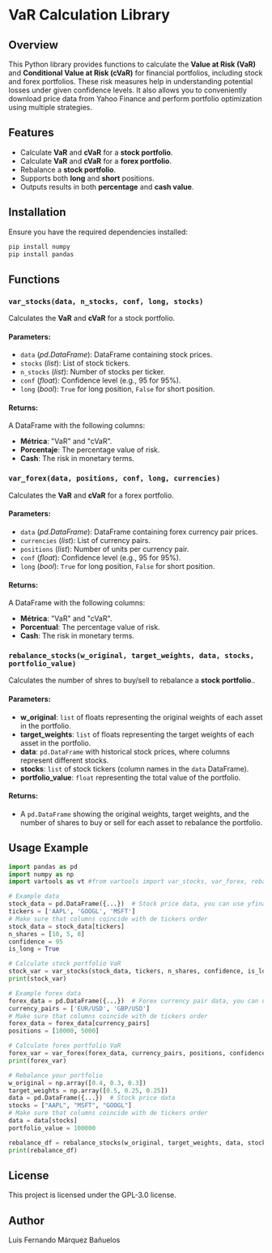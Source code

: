 # VaR Calculation Library

## Overview
This Python library provides functions to calculate the **Value at Risk (VaR)** and **Conditional Value at Risk (cVaR)** for financial portfolios, including stock and forex portfolios. These risk measures help in understanding potential losses under given confidence levels. It also allows you to conveniently download price data from Yahoo Finance and perform portfolio optimization using multiple strategies.

## Features
- Calculate **VaR** and **cVaR** for a **stock portfolio**.
- Calculate **VaR** and **cVaR** for a **forex portfolio**.
- Rebalance a **stock portfolio**.
- Supports both **long** and **short** positions.
- Outputs results in both **percentage** and **cash value**.

## Installation
Ensure you have the required dependencies installed:

```bash
pip install numpy 
pip install pandas
```

## Functions

### `var_stocks(data, n_stocks, conf, long, stocks)`
Calculates the **VaR** and **cVaR** for a stock portfolio.

#### Parameters:
- `data` (*pd.DataFrame*): DataFrame containing stock prices.
- `stocks` (*list*): List of stock tickers.
- `n_stocks` (*list*): Number of stocks per ticker.
- `conf` (*float*): Confidence level (e.g., 95 for 95%).
- `long` (*bool*): `True` for long position, `False` for short position.

#### Returns:
A DataFrame with the following columns:
- **Métrica**: "VaR" and "cVaR".
- **Porcentaje**: The percentage value of risk.
- **Cash**: The risk in monetary terms.

### `var_forex(data, positions, conf, long, currencies)`
Calculates the **VaR** and **cVaR** for a forex portfolio.

#### Parameters:
- `data` (*pd.DataFrame*): DataFrame containing forex currency pair prices.
- `currencies` (*list*): List of currency pairs.
- `positions` (*list*): Number of units per currency pair.
- `conf` (*float*): Confidence level (e.g., 95 for 95%).
- `long` (*bool*): `True` for long position, `False` for short position.

#### Returns:
A DataFrame with the following columns:
- **Métrica**: "VaR" and "cVaR".
- **Porcentual**: The percentage value of risk.
- **Cash**: The risk in monetary terms.

### `rebalance_stocks(w_original, target_weights, data, stocks, portfolio_value)`
Calculates the number of shres to buy/sell to rebalance a **stock portfolio**..

#### Parameters:
- **w_original**: `list` of floats representing the original weights of each asset in the portfolio.
- **target_weights**: `list` of floats representing the target weights of each asset in the portfolio.
- **data**: `pd.DataFrame` with historical stock prices, where columns represent different stocks.
- **stocks**: `list` of stock tickers (column names in the `data` DataFrame).
- **portfolio_value**: `float` representing the total value of the portfolio.

#### Returns:
- A `pd.DataFrame` showing the original weights, target weights, and the number of shares to buy or sell for each asset to rebalance the portfolio.


## Usage Example
```python
import pandas as pd
import numpy as np
import vartools as vt #from vartools import var_stocks, var_forex, rebalance_stocks

# Example data
stock_data = pd.DataFrame({...})  # Stock price data, you can use yfinance
tickers = ['AAPL', 'GOOGL', 'MSFT']
# Make sure that columns coincide with de tickers order
stock_data = stock_data[tickers]
n_shares = [10, 5, 8]
confidence = 95
is_long = True

# Calculate stock portfolio VaR
stock_var = var_stocks(stock_data, tickers, n_shares, confidence, is_long)
print(stock_var)

# Example forex data
forex_data = pd.DataFrame({...})  # Forex currency pair data, you can use yfinance
currency_pairs = ['EUR/USD', 'GBP/USD']
# Make sure that columns coincide with de tickers order
forex_data = forex_data[currency_pairs]
positions = [10000, 5000]

# Calculate forex portfolio VaR
forex_var = var_forex(forex_data, currency_pairs, positions, confidence, is_long)
print(forex_var)

# Rebalance your portfolio
w_original = np.array([0.4, 0.3, 0.3])
target_weights = np.array([0.5, 0.25, 0.25])
data = pd.DataFrame({...})  # Stock price data
stocks = ["AAPL", "MSFT", "GOOGL"]
# Make sure that columns coincide with de tickers order
data = data[stocks]
portfolio_value = 100000

rebalance_df = rebalance_stocks(w_original, target_weights, data, stocks, portfolio_value)
print(rebalance_df)
```

## License
This project is licensed under the GPL-3.0 license.

## Author
Luis Fernando Márquez Bañuelos
